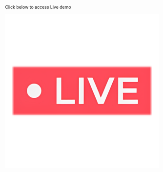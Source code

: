 Click below to access Live demo

[![portfolio](https://github.com/gowthamoff/gitworking/blob/main/ezgif.com-gif-maker%20(1).png?raw=true)](https://gowthamcrud.netlify.app) 
